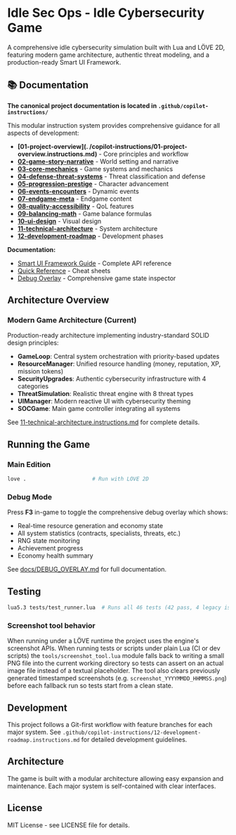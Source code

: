 # Idle Sec Ops - Idle Cybersecurity Game

A comprehensive idle cybersecurity simulation built with Lua and LÖVE 2D, featuring modern game architecture, authentic threat modeling, and a production-ready Smart UI Framework.

## 📚 Documentation

**The canonical project documentation is located in `.github/copilot-instructions/`**

This modular instruction system provides comprehensive guidance for all aspects of development:

- **[01-project-overview](. /copilot-instructions/01-project-overview.instructions.md)** - Core principles and workflow
- **[02-game-story-narrative](.github/copilot-instructions/02-game-story-narrative.instructions.md)** - World setting and narrative
- **[03-core-mechanics](.github/copilot-instructions/03-core-mechanics.instructions.md)** - Game systems and mechanics
- **[04-defense-threat-systems](.github/copilot-instructions/04-defense-threat-systems.instructions.md)** - Threat classification and defense
- **[05-progression-prestige](.github/copilot-instructions/05-progression-prestige.instructions.md)** - Character advancement
- **[06-events-encounters](.github/copilot-instructions/06-events-encounters.instructions.md)** - Dynamic events
- **[07-endgame-meta](.github/copilot-instructions/07-endgame-meta.instructions.md)** - Endgame content
- **[08-quality-accessibility](.github/copilot-instructions/08-quality-accessibility.instructions.md)** - QoL features
- **[09-balancing-math](.github/copilot-instructions/09-balancing-math.instructions.md)** - Game balance formulas
- **[10-ui-design](.github/copilot-instructions/10-ui-design.instructions.md)** - Visual design
- **[11-technical-architecture](.github/copilot-instructions/11-technical-architecture.instructions.md)** - System architecture
- **[12-development-roadmap](.github/copilot-instructions/12-development-roadmap.instructions.md)** - Development phases

**Documentation:**
- [Smart UI Framework Guide](docs/SMART_UI_FRAMEWORK.md) - Complete API reference
- [Quick Reference](docs/SMART_UI_QUICK_REFERENCE.md) - Cheat sheets
- [Debug Overlay](docs/DEBUG_OVERLAY.md) - Comprehensive game state inspector

## Architecture Overview

### Modern Game Architecture (Current)
Production-ready architecture implementing industry-standard SOLID design principles:

- **GameLoop**: Central system orchestration with priority-based updates
- **ResourceManager**: Unified resource handling (money, reputation, XP, mission tokens)
- **SecurityUpgrades**: Authentic cybersecurity infrastructure with 4 categories
- **ThreatSimulation**: Realistic threat engine with 8 threat types
- **UIManager**: Modern reactive UI with cybersecurity theming
- **SOCGame**: Main game controller integrating all systems

See [11-technical-architecture.instructions.md](.github/copilot-instructions/11-technical-architecture.instructions.md) for complete details.

## Running the Game

### Main Edition  
```bash
love .                     # Run with LÖVE 2D
```

### Debug Mode
Press **F3** in-game to toggle the comprehensive debug overlay which shows:
- Real-time resource generation and economy state
- All system statistics (contracts, specialists, threats, etc.)
- RNG state monitoring
- Achievement progress
- Economy health summary

See [docs/DEBUG_OVERLAY.md](docs/DEBUG_OVERLAY.md) for full documentation.

## Testing

```bash
lua5.3 tests/test_runner.lua  # Runs all 46 tests (42 pass, 4 legacy issues)
```


### Screenshot tool behavior

When running under a LÖVE runtime the project uses the engine's screenshot APIs.
When running tests or scripts under plain Lua (CI or dev scripts) the
`tools/screenshot_tool.lua` module falls back to writing a small PNG file into
the current working directory so tests can assert on an actual image file
instead of a textual placeholder. The tool also clears previously generated
timestamped screenshots (e.g. `screenshot_YYYYMMDD_HHMMSS.png`) before each
fallback run so tests start from a clean state.



## Development

This project follows a Git-first workflow with feature branches for each major system. See `.github/copilot-instructions/12-development-roadmap.instructions.md` for detailed development guidelines.

## Architecture

The game is built with a modular architecture allowing easy expansion and maintenance. Each major system is self-contained with clear interfaces.

## License

MIT License - see LICENSE file for details.